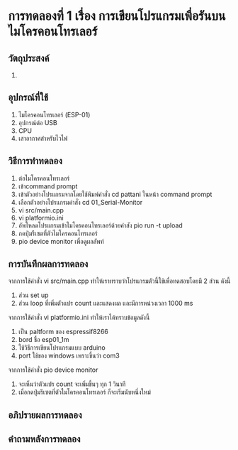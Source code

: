 # การทดลองที่ 1 เรื่อง การเขียนโปรแกรมเพื่อรันบนไมโครคอนโทรเลอร์

## วัตถุประสงค์
1.


## อุปกรณ์ที่ใช้
1. ไมโครคอนโทรเลอร์ (ESP-01)
2. อุปกรณ์ต่อ USB 
3. CPU
4. เสาอากาศสำหรับไวไฟ

## วิธีการทำทดลอง
1. ต่อไมโครคอนโทรเลอร์
2. เข้าcommand prompt
3. เข้าตัวอย่างโปรแกรมจากโดยใช้พิมพ์คำสั่ง cd pattani ในหน้า command prompt
4. เลือกตัวอย่างโปรแกรมคำสั่ง cd 01_Serial-Monitor
5. vi src/main.cpp
6. vi platformio.ini 
7. อัพโหลดโปรแกรมเข้าไมโครคอนโทรเลอร์ด้วยคำสัง pio run -t upload
8. กดปุ่มรีเซตที่ตัวไมโครคอนโทรเลอร์
9. pio device monitor เพื่อดูผลลัพท์

## การบันทึกผลการทดลอง
จากการใช้คำสั่ง vi src/main.cpp ทำให้เราทราบว่าโปรแกรมตัวนี้ใช้เพื่อทดสอบโดยมี 2 ส่วน ดังนี้
1. ส่วน set up 
2. ส่วน loop
      ที่เพิ่มตัวแปร count และแสดงผล และมีการหน่วงเวลา 1000 ms

จากการใช้คำสั่ง vi platformio.ini ทำให้เราได้ทราบข้อมูลดังนี้
1. เป็น paltform ของ espressif8266                   
2. bord ชื่อ esp01_1m
3. ใช้วิธีการเขียนโปรแกรมแบบ arduino
4. port ใช้ของ windows เพราะขึ้นว่า com3

จากการใช้คำสั่ง pio device monitor 
1. จะเห็นว่าตัวแปร count จะเพิ่มขึ้นๆ ทุก 1 วินาที 
2. เมื่อกดปุ่มรีเซตที่ตัวไมโครคอนโทรเลอร์ ก็จะเริ่มนับหนึ่งใหม่
## อภิปรายผลการทดลอง

## คำถามหลังการทดลอง
